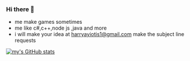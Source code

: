 ### Hi there 👋

- me make games sometimes 
- me like c#,c++,node js ,java and more
- i will make your idea at harryayiotis1@gmail.com make the subject line requests 


[![my's GitHub stats](https://github-readme-stats.vercel.app/api?username=harrycraft44)](https://github.com/anuraghazra/github-readme-stats)
